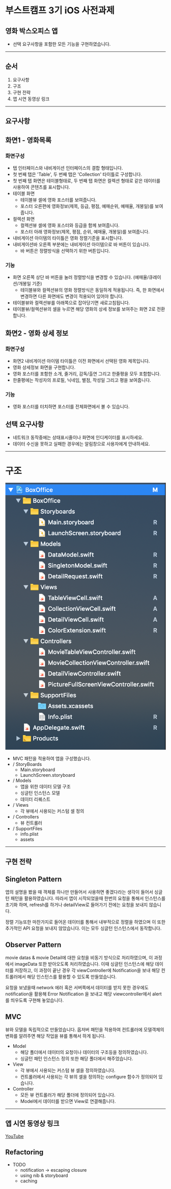 # 부스트캠프 3기 iOS 사전과제
## 영화 박스오피스 앱 

- 선택 요구사항을 포함한 모든 기능을 구현하였습니다.

<hr>

## 순서
1. 요구사항
1. 구조
1. 구현 전략
1. 앱 시연 동영상 링크

<hr>

## 요구사항
##  화면1 - 영화목록
### 화면구성
- 탭 인터페이스와 내비게이션 인터페이스의 결합 형태입니다.
- 첫 번째 탭은 'Table', 두 번째 탭은 'Collection' 타이틀로 구성합니다.
- 첫 번째 탭 화면은 테이블형태로, 두 번째 탭 화면은 컬렉션 형태로 같은 데이터를 사용하여 콘텐츠를 표시합니다.
- 테이블 화면
    - 테이블뷰 셀에 영화 포스터를 보여줍니다.
    - 포스터 오른편에 영화정보(제목, 등급, 평점, 예매순위, 예매율, 개봉일)를 보여줍니다.
- 컬렉션 화면
    - 컬렉션뷰 셀에 영화 포스터와 등급을 함께 보여줍니다.
    - 포스터 아래 영화정보(제목, 평점, 순위, 예매율, 개봉일)를 보여줍니다.
- 내비게이션 아이템의 타이틀은 영화 정렬기준을 표시합니다.
- 내비게이션바 오른쪽 부분에는 내비게이션 아이템으로 바 버튼이 있습니다.
    - 바 버튼은 정렬방식을 선택하기 위한 버튼입니다.
### 기능
- 화면 오른쪽 상단 바 버튼을 눌러 정렬방식을 변경할 수 있습니다. (예매율/큐레이션/개봉일 기준)
    - 테이블뷰와 컬렉션뷰의 영화 정렬방식은 동일하게 적용됩니다. 즉, 한 화면에서 변경하면 다른 화면에도 변경이 적용되어 있어야 합니다.
- 테이블뷰와 컬렉션뷰를 아래쪽으로 잡아당기면 새로고침됩니다.
- 테이블뷰/컬렉션뷰의 셀을 누르면 해당 영화의 상세 정보를 보여주는 화면 2로 전환합니다.
## 화면2 - 영화 상세 정보
### 화면구성
- 화면2 내비게이션 아이템 타이틀은 이전 화면에서 선택된 영화 제목입니다.
- 영화 상세정보 화면을 구현합니다.
- 영화 포스터를 포함한 소개, 줄거리, 감독/출연 그리고 한줄평을 모두 포함합니다.
- 한줄평에는 작성자의 프로필, 닉네임, 별점, 작성일 그리고 평을 보여줍니다.
### 기능
- 영화 포스터를 터치하면 포스터를 전체화면에서 볼 수 있습니다.
## 선택 요구사항
- 네트워크 동작중에는 상태표시줄이나 화면에 인디케이터를 표시하세요.
- 데이터 수신을 못하고 실패한 경우에는 알림창으로 사용자에게 안내하세요.

<hr>

# 구조
![architecture](./imgs/architecture.png)

- MVC 패턴을 적용하여 앱을 구성했습니다.
- / StoryBoards 
    - Main.storyboard
    - LaunchScreen.storyboard
- / Models
    - 앱을 위한 데이터 모델 구조
    - 싱글턴 인스턴스 모델
    - 데이터 리퀘스트
- / Views
    - 각 뷰에서 사용되는 커스텀 셀 정의
- / Controllers
    - 뷰 컨트롤러
- / SupportFiles
    - info.plist
    - assets
<hr>

## 구현 전략 

## Singleton Pattern 

앱의 설명을 봤을 때 객체를 하나만 만들어서 사용하면 좋겠다라는 생각이 들어서 싱글턴 패턴을 활용하였습니다. 따라서 앱이 시작되었을때 한번의 요청을 통해서 인스턴스를 초기화 하며, refresh를 하거나 detailView로 들어가기 전에는 요청을 보내지 않습니다.

정렬 기능또한 마찬가지로 들어온 데이터를 통해서 내부적으로 정렬을 하였으며 이 또한 추가적인 API 요청을 보내지 않았습니다. 이는 모두 싱글턴 인스턴스에서 동작합니다.

## Observer Pattern

movie datas & movie Detail에 대한 요청을 비동기 방식으로 처리하였으며, 이 과정에서 imageData 또한 받아오도록 처리하였습니다. 이때 싱글턴 인스턴스에 해당 데이터를 저장하고, 이 과정이 끝난 경우 각 viewController에 Notification을 보내 해당 컨트롤러에서 해당 인스턴스를 활용할 수 있도록 만들었습니다.

요청을 보냈을때 network 에러 혹은 서버쪽에서 데이터를 받지 못한 경우에도 notification을 활용해 Error Notification 을 보내고 해당 viewcontroller에서 alert를 띄우도록 구현해 놓았습니다.

## MVC 

뷰와 모델을 독립적으로 만들었습니다. 옵저버 패턴을 적용하여 컨트롤러에 모델객체의 변화를 알려주면 해당 작업을 뷰를 통해서 하게 됩니다.

- Model
    - 해당 폴더에서 데이터의 요청이나 데이터의 구조등을 정의하였습니다.
    - 싱글턴 패턴 인스턴스 정의 또한 해당 폴더에서 해주었습니다.
- View
    - 각 뷰에서 사용되는 커스텀 뷰 셀을 정의하였습니다.
    - 컨트롤러에서 사용되는 각 뷰의 셀을 정의하는 configure 함수가 정의되어 있습니다.
- Controller
    - 모든 뷰 컨트롤러가 해당 폴더에 정의되어 있습니다.
    - Model에서 데이터를 받으면 View로 연결해줍니다.

<hr>

## 앱 시연 동영상 링크

[ YouTube ](https://youtu.be/jYeT6EyA_Qo)



## Refactoring

- TODO
  - notification -> escaping closure
  - using nib & storyboard 
  - caching



